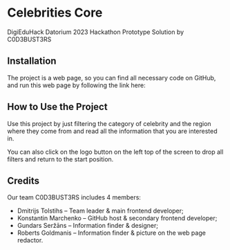 
# Celebrities Core

DigiEduHack Datorium 2023 Hackathon Prototype Solution by C0D3BUST3RS
## Installation

The project is a web page, so you can find all necessary code on GitHub, and run this web page by following the link here:

## How to Use the Project 

Use this project by just filtering the category of celebrity and the region where they come from and read all the information that you are interested in.

You can also click on the logo button on the left top of the screen to drop all filters and return to the start position.
## Credits

Our team C0D3BUST3RS includes 4 members:
* Dmitrijs Tolstihs – Team leader & main frontend developer;
* Konstantin Marchenko – GitHub host & secondary frontend developer;
* Gundars Seržāns – Information finder & designer;
* Roberts Goldmanis – Information finder & picture on the web page redactor.
